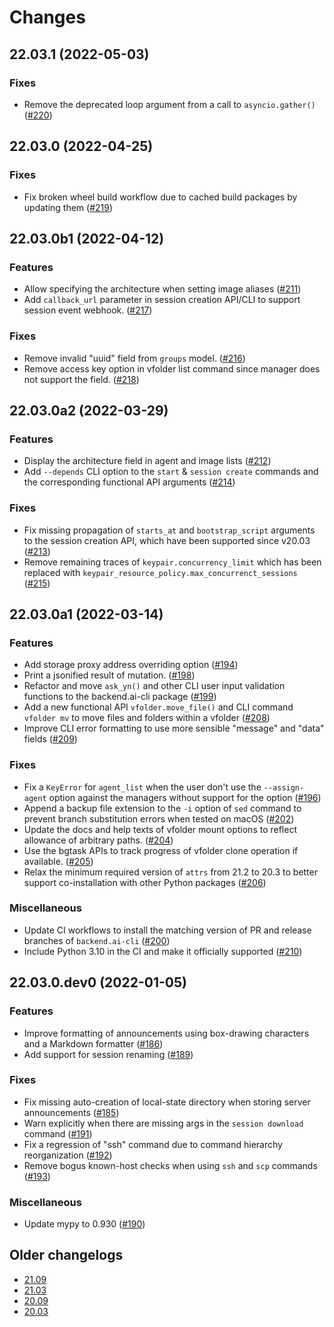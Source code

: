 Changes
=======

<!--
    You should *NOT* be adding new change log entries to this file, this
    file is managed by towncrier. You *may* edit previous change logs to
    fix problems like typo corrections or such.

    To add a new change log entry, please refer
    https://pip.pypa.io/en/latest/development/contributing/#news-entries

    We named the news folder "changes".

    WARNING: Don't drop the last line!
-->

<!-- towncrier release notes start -->

## 22.03.1 (2022-05-03)

### Fixes
* Remove the deprecated loop argument from a call to `asyncio.gather()` ([#220](https://github.com/lablup/backend.ai-client-py/issues/220))


## 22.03.0 (2022-04-25)

### Fixes
* Fix broken wheel build workflow due to cached build packages by updating them ([#219](https://github.com/lablup/backend.ai-client-py/issues/219))


## 22.03.0b1 (2022-04-12)

### Features
* Allow specifying the architecture when setting image aliases ([#211](https://github.com/lablup/backend.ai-client-py/issues/211))
* Add `callback_url` parameter in session creation API/CLI to support session event webhook. ([#217](https://github.com/lablup/backend.ai-client-py/issues/217))

### Fixes
* Remove invalid "uuid" field from `groups` model. ([#216](https://github.com/lablup/backend.ai-client-py/issues/216))
* Remove access key option in vfolder list command since manager does not support the field. ([#218](https://github.com/lablup/backend.ai-client-py/issues/218))


## 22.03.0a2 (2022-03-29)

### Features
* Display the architecture field in agent and image lists ([#212](https://github.com/lablup/backend.ai-client-py/issues/212))
* Add `--depends` CLI option to the `start` &amp; `session create` commands and the corresponding functional API arguments ([#214](https://github.com/lablup/backend.ai-client-py/issues/214))

### Fixes
* Fix missing propagation of `starts_at` and `bootstrap_script` arguments to the session creation API, which have been supported since v20.03 ([#213](https://github.com/lablup/backend.ai-client-py/issues/213))
* Remove remaining traces of `keypair.concurrency_limit` which has been replaced with `keypair_resource_policy.max_concurrenct_sessions` ([#215](https://github.com/lablup/backend.ai-client-py/issues/215))


## 22.03.0a1 (2022-03-14)

### Features
* Add storage proxy address overriding option ([#194](https://github.com/lablup/backend.ai-client-py/issues/194))
* Print a jsonified result of mutation. ([#198](https://github.com/lablup/backend.ai-client-py/issues/198))
* Refactor and move `ask_yn()` and other CLI user input validation functions to the backend.ai-cli package ([#199](https://github.com/lablup/backend.ai-client-py/issues/199))
* Add a new functional API `vfolder.move_file()` and CLI command `vfolder mv` to move files and folders within a vfolder ([#208](https://github.com/lablup/backend.ai-client-py/issues/208))
* Improve CLI error formatting to use more sensible "message" and "data" fields ([#209](https://github.com/lablup/backend.ai-client-py/issues/209))

### Fixes
* Fix a `KeyError` for `agent_list` when the user don't use the `--assign-agent` option against the managers without support for the option ([#196](https://github.com/lablup/backend.ai-client-py/issues/196))
* Append a backup file extension to the `-i` option of `sed` command to prevent branch substitution errors when tested on macOS ([#202](https://github.com/lablup/backend.ai-client-py/issues/202))
* Update the docs and help texts of vfolder mount options to reflect allowance of arbitrary paths. ([#204](https://github.com/lablup/backend.ai-client-py/issues/204))
* Use the bgtask APIs to track progress of vfolder clone operation if available. ([#205](https://github.com/lablup/backend.ai-client-py/issues/205))
* Relax the minimum required version of `attrs` from 21.2 to 20.3 to better support co-installation with other Python packages ([#206](https://github.com/lablup/backend.ai-client-py/issues/206))

### Miscellaneous
* Update CI workflows to install the matching version of PR and release branches of `backend.ai-cli` ([#200](https://github.com/lablup/backend.ai-client-py/issues/200))
* Include Python 3.10 in the CI and make it officially supported ([#210](https://github.com/lablup/backend.ai-client-py/issues/210))


## 22.03.0.dev0 (2022-01-05)

### Features
* Improve formatting of announcements using box-drawing characters and a Markdown formatter ([#186](https://github.com/lablup/backend.ai-client-py/issues/186))
* Add support for session renaming ([#189](https://github.com/lablup/backend.ai-client-py/issues/189))

### Fixes
* Fix missing auto-creation of local-state directory when storing server announcements ([#185](https://github.com/lablup/backend.ai-client-py/issues/185))
* Warn explicitly when there are missing args in the `session download` command ([#191](https://github.com/lablup/backend.ai-client-py/issues/191))
* Fix a regression of "ssh" command due to command hierarchy reorganization ([#192](https://github.com/lablup/backend.ai-client-py/issues/192))
* Remove bogus known-host checks when using `ssh` and `scp` commands ([#193](https://github.com/lablup/backend.ai-client-py/issues/193))

### Miscellaneous
* Update mypy to 0.930 ([#190](https://github.com/lablup/backend.ai-client-py/issues/190))


## Older changelogs

* [21.09](https://github.com/lablup/backend.ai-client-py/blob/21.09/CHANGELOG.md)
* [21.03](https://github.com/lablup/backend.ai-client-py/blob/21.03/CHANGELOG.md)
* [20.09](https://github.com/lablup/backend.ai-client-py/blob/20.09/CHANGELOG.md)
* [20.03](https://github.com/lablup/backend.ai-client-py/blob/20.03/CHANGELOG.md)
